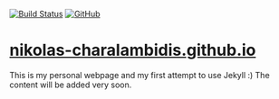 [![Build Status](https://travis-ci.org/Nikolas-Charalambidis/nikolas-charalambidis.github.io.svg?branch=master)](https://travis-ci.org/Nikolas-Charalambidis/nikolas-charalambidis.github.io)
[![GitHub](https://img.shields.io/github/license/mashape/apistatus.svg)](https://github.com/Nikolas-Charalambidis/nikolas-charalambidis.github.io/blob/master/LICENSE)

# [nikolas-charalambidis.github.io](https://nikolas-charalambidis.github.io)

This is my personal webpage and my first attempt to use Jekyll :) The content will be added very soon.
